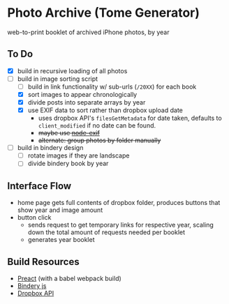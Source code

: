 # Photo Archive (Tome Generator)
web-to-print booklet of archived iPhone photos, by year

## To Do
- [x] build in recursive loading of all photos
- [ ] build in image sorting script
	- [ ] build in link functionality w/ sub-urls (`/20XX`) for each book
	- [x] sort images to appear chronologically
	- [x] divide posts into separate arrays by year
	- [x] use EXIF data to sort rather than dropbox upload date
		- uses dropbox API's `filesGetMetadata` for date taken, defaults to `client_modified` if no date can be found. 
		- ~~maybe use [node-exif](https://www.npmjs.com/package/exif)~~
		- ~~alternate: group photos by folder manually~~
- [ ] build in bindery design
	- [ ] rotate images if they are landscape
	- [ ] divide bindery book by year

## Interface Flow
- home page gets full contents of dropbox folder, produces buttons that show year and image amount
- button click 
	- sends request to get temporary links for respective year, scaling down the total amount of requests needed per booklet
	- generates year booklet 

## Build Resources

- [Preact](https://preactjs.com) (with a babel webpack build)
- [Bindery js](https://evanbrooks.info/bindery/)
- [Dropbox API](https://github.com/dropbox/dropbox-sdk-js)